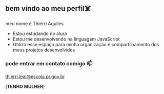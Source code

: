 ## bem vindo ao meu perfil☠️

meu nome é Thierri Aquiles

- Estou estudando no alura
- Estou me desenvolvendo na linguagem JavaScript
- Utilizo esse espaço para minha organização e compartilhamento dos meus projetos desenvolvidos 

### pode entrar em contato comigo 📫 

thierri.leal@escola.pr.gov.br

(**TENHO MULHER**)
